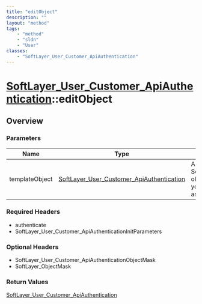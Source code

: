 ```yaml
---
title: "editObject"
description: ""
layout: "method"
tags:
    - "method"
    - "sldn"
    - "User"
classes:
    - "SoftLayer_User_Customer_ApiAuthentication"
---
```

# [SoftLayer_User_Customer_ApiAuthentication](/reference/services/SoftLayer_User_Customer_ApiAuthentication)::editObject




## Overview 


### Parameters 
|Name | Type | Description |
| --- | --- | --- |
|templateObject| <a href='/reference/datatypes/SoftLayer_User_Customer_ApiAuthentication'>SoftLayer_User_Customer_ApiAuthentication </a>| A skeleton SoftLayer_User_Customer_ApiAuthentication object with only the properties defined that you wish to change. Unchanged properties are left alone.|


### Required Headers
* authenticate
* SoftLayer_User_Customer_ApiAuthenticationInitParameters

### Optional Headers
* SoftLayer_User_Customer_ApiAuthenticationObjectMask
* SoftLayer_ObjectMask

### Return Values
<a href='/reference/datatypes/SoftLayer_User_Customer_ApiAuthentication'>SoftLayer_User_Customer_ApiAuthentication </a>

